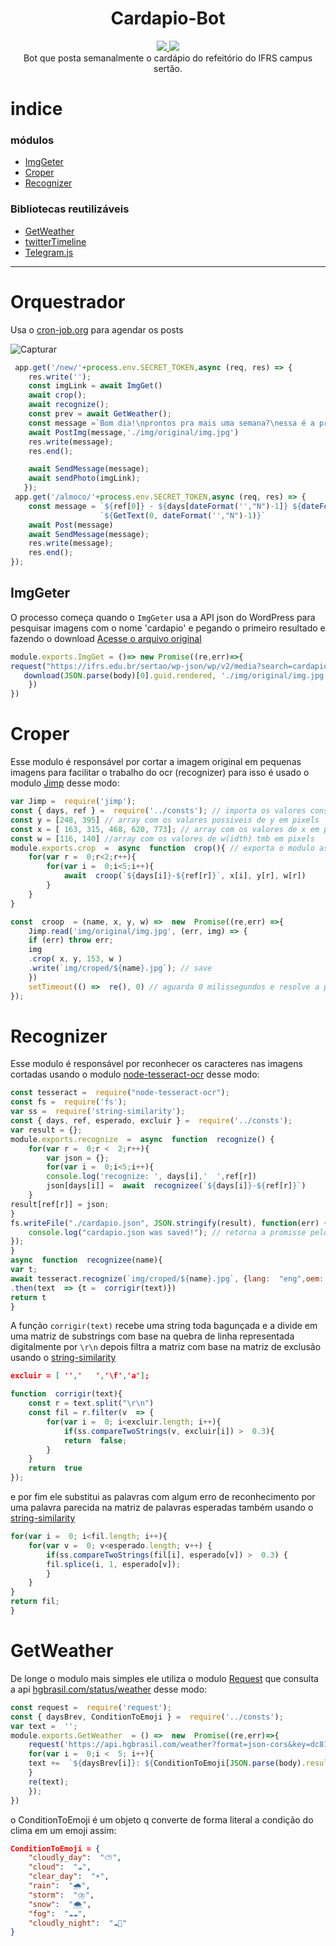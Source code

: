 
 <h1 align="center">  Cardapio-Bot </h1>

<p align="center">
  <a href="https://twitter.com/Cardapio_IF_bot">
    <img src='https://img.shields.io/twitter/url?label=%40Cardapio_IF_bot&url=https%3A%2F%2Ftwitter.com%2FCardapio_IF_bot'></img>
  </a>
  <img src="https://img.shields.io/badge/heroku-success-green?logo=heroku"></img> <br>
Bot que posta semanalmente o cardápio do refeitório do IFRS campus sertão.
</p>



# indice
### módulos

- [ImgGeter](#ImgGeter) 
- [Croper](#Croper)
- [Recognizer](#Recognizer)

### Bibliotecas reutilizáveis

- [GetWeather](#GetWeather)
- [twitterTimeline](#twitterTimeline)
- [Telegram.js](#Telegram)

--------------------------------------------------------------------------------------------------------------


# Orquestrador

Usa o [cron-job.org](https://cron-job.org/) para agendar os posts

![Capturar](https://user-images.githubusercontent.com/54213349/80440021-33b77600-88de-11ea-9293-5d3ec17a6fde.PNG)


```javascript
 app.get('/new/'+process.env.SECRET_TOKEN,async (req, res) => {
    res.write('');
    const imgLink = await ImgGet()
    await crop();
    await recognize();
    const prev = await GetWeather();
    const message =`Bom dia!\nprontos pra mais uma semana?\nessa é a previsão do tempo para essa semana:\n${prev}\nE como sempre o cardapio dessa semana:`
    await PostImg(message,'./img/original/img.jpg') 
    res.write(message); 
    res.end();

    await SendMessage(message);
    await sendPhoto(imgLink);
   });
 app.get('/almoco/'+process.env.SECRET_TOKEN,async (req, res) => {
    const message = `${ref[0]} - ${days[dateFormat('',"N")-1]} ${dateFormat('', "d/mm")}\n`+
                    `${GetText(0, dateFormat('',"N")-1)}`
    await Post(message)
    await SendMessage(message);
    res.write(message); 
    res.end();
});
```

## ImgGeter

O processo começa quando o `ImgGeter` usa a API json do WordPress para pesquisar imagens com o nome 'cardapio' e pegando o primeiro resultado e fazendo o download
[Acesse o arquivo original](blob/master/src/ImgGet.js "/src/ImgGet.js")
```javascript
module.exports.ImgGet = ()=> new Promise((re,err)=>{
request("https://ifrs.edu.br/sertao/wp-json/wp/v2/media?search=cardapio", function (error, response, body) {
   download(JSON.parse(body)[0].guid.rendered, './img/original/img.jpg', () => re(JSON.parse(body)[0].guid.rendered))
	})
})
```
# Croper
Esse modulo é responsável por cortar a imagem original em pequenas imagens para facilitar o trabalho do ocr (recognizer) para isso é usado o modulo [Jimp](https://www.npmjs.com/package/jimp) desse modo:
```javascript
var Jimp =  require('jimp');
const { days, ref } =  require('../consts'); // importa os valores constantes presentes na maioria dos modulos
const y = [248, 395] // array com os valores possiveis de y em pixels
const x = [ 163, 315, 468, 620, 773]; // array com os valores de x em pixels
const w = [116, 140] //array com os valores de w(idth) tmb em pixels
module.exports.crop  =  async  function  crop(){ // exporta o modulo asincrono
	for(var r =  0;r<2;r++){
		for(var i =  0;i<5;i++){
			await  croop(`${days[i]}-${ref[r]}`, x[i], y[r], w[r])
		}
	}
}

const  croop  = (name, x, y, w) =>  new  Promise((re,err) =>{
	Jimp.read('img/original/img.jpg', (err, img) => {
	if (err) throw err;
	img
	.crop( x, y, 153, w )
	.write(`img/croped/${name}.jpg`); // save
	})
	setTimeout(() =>  re(), 0) // aguarda 0 milissegundos e resolve a promisse (não me pergunte pq tem q "esperar" 0 milissegundos)
});
```
# Recognizer
Esse modulo é responsável  por reconhecer os caracteres nas imagens cortadas usando o modulo [node-tesseract-ocr](https://www.npmjs.com/package/node-tesseract-ocr) desse modo:
```javascript
const tesseract =  require("node-tesseract-ocr");
const fs =  require('fs');
var ss =  require('string-similarity');
const { days, ref, esperado, excluir } =  require('../consts');
var result = {};
module.exports.recognize  =  async  function  recognize() {
	for(var r =  0;r <  2;r++){
		var json = {};
		for(var i =  0;i<5;i++){
		console.log('recognize: ', days[i],'  ',ref[r])
		json[days[i]] =  await  recognizee(`${days[i]}-${ref[r]}`)
	}
result[ref[r]] = json;
}
fs.writeFile("./cardapio.json", JSON.stringify(result), function(err) {
	console.log("cardapio.json was saved!"); // retorna a promisse pelo fim da função
});
}
async  function  recognizee(name){
var t;
await tesseract.recognize(`img/croped/${name}.jpg`, {lang:  "eng",oem:  1,psm:  3})
.then(text  => {t =  corrigir(text)})
return t
}
```
A função ``corrigir(text)`` recebe uma string toda bagunçada e a divide em uma matriz de substrings com base na quebra de linha representada digitalmente por ``\r\n`` depois filtra a matriz com base na matriz de exclusão usando o [string-similarity](www.npmjs.com/package/string-similarity)
```json
excluir = [ '','   ','\f','a'];
```
```javascript
function  corrigir(text){
	const r = text.split("\r\n")
	const fil = r.filter(v  => {
		for(var i =  0; i<excluir.length; i++){
			if(ss.compareTwoStrings(v, excluir[i]) >  0.3){
			return  false;
		}
	}
	return  true
});
```
e por fim ele substitui as palavras com algum erro de reconhecimento por uma palavra parecida na matriz de palavras esperadas também usando o [string-similarity](www.npmjs.com/package/string-similarity)
```javascript
for(var i =  0; i<fil.length; i++){
	for(var v =  0; v<esperado.length; v++) {
		if(ss.compareTwoStrings(fil[i], esperado[v]) >  0.3) {
		fil.splice(i, 1, esperado[v]);
		}
	}
}
return fil;
}
```
# GetWeather
De longe o modulo mais simples ele utiliza o modulo [Request](https://www.npmjs.com/package/request) que consulta a api [hgbrasil.com/status/weather](https://hgbrasil.com/status/weather) desse modo:
```javascript
const request =  require('request');
const { daysBrev, ConditionToEmoji } =  require('../consts');
var text =  '';
module.exports.GetWeather  = () =>  new  Promise((re,err)=>{
	request('https://api.hgbrasil.com/weather?format=json-cors&key=dc818b04&woeid=461260', function (error, response, body) {
	for(var i =  0;i <  5; i++){
	text +=  `${daysBrev[i]}: ${ConditionToEmoji[JSON.parse(body).results.forecast[i].condition]} `
	}
	re(text);
	});
})
```
o ConditionToEmoji é um objeto q converte de forma literal a condição do clima em um emoji assim:
```json
ConditionToEmoji = {
	"cloudly_day":  "⛅",
	"cloud":  "☁️",
	"clear_day":  "☀️",
	"rain":  "🌧️",
	"storm":  "⛈️",
	"snow":  "🌨️",
	"fog":  "☁️☁️",
	"cloudly_night":  "☁️🌙"
}
```
